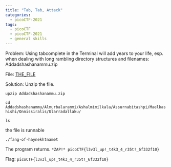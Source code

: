```yaml
---
title: "Tab, Tab, Attack"
categories:
  - picoCTF-2021
tags:
  - picoCTF
  - picoCTF-2021
  - general skills
---
```


Problem: Using tabcomplete in the Terminal will add years to your life, esp. when dealing with long rambling directory structures and filenames: Addadshashanammu.zip

File: [THE_FILE](https://github.com/Yorzaren/ctf/raw/master/picoCTF-2021/problem-files/Addadshashanammu.zip "Download file")

Solution: Unzip the file.

```
upzip Addadshashanammu.zip
```

```cd Addadshashanammu/Almurbalarammi/Ashalmimilkala/Assurnabitashpi/Maelkashishi/Onnissiralis/Ularradallaku/```

```ls```

the file is runnable

```./fang-of-haynekhtnamet```

The program returns. ```*ZAP!* picoCTF{l3v3l_up!_t4k3_4_r35t!_6f332f10}```

Flag: ```picoCTF{l3v3l_up!_t4k3_4_r35t!_6f332f10}```